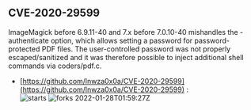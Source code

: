 ## CVE-2020-29599
 ImageMagick before 6.9.11-40 and 7.x before 7.0.10-40 mishandles the -authenticate option, which allows setting a password for password-protected PDF files. The user-controlled password was not properly escaped/sanitized and it was therefore possible to inject additional shell commands via coders/pdf.c.

- [https://github.com/lnwza0x0a/CVE-2020-29599](https://github.com/lnwza0x0a/CVE-2020-29599) :  
![starts](https://img.shields.io/github/stars/lnwza0x0a/CVE-2020-29599.svg) 
![forks](https://img.shields.io/github/forks/lnwza0x0a/CVE-2020-29599.svg) 
2022-01-28T01:59:27Z

